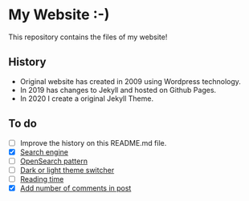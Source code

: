 # My Website :-)

This repository contains the files of my website!

## History

- Original website has created in 2009 using Wordpress technology.
- In 2019 has changes to Jekyll and hosted on Github Pages.
- In 2020 I create a original Jekyll Theme.

## To do

- [ ] Improve the history on this README.md file.
- [X] [Search engine](https://learn.cloudcannon.com/jekyll/jekyll-search-using-lunr-js/)
- [ ] [OpenSearch pattern](https://github.com/dewitt/opensearch/blob/master/opensearch-1-1-draft-6.md#OpenSearch_description_document)
- [ ] [Dark or light theme switcher](https://web.dev/prefers-color-scheme/)
- [ ] [Reading time](https://carlosbecker.com/posts/jekyll-reading-time-without-plugins/)
- [X] [Add number of comments in post](https://help.disqus.com/en/articles/1717274-adding-comment-count-links-to-your-home-page)
